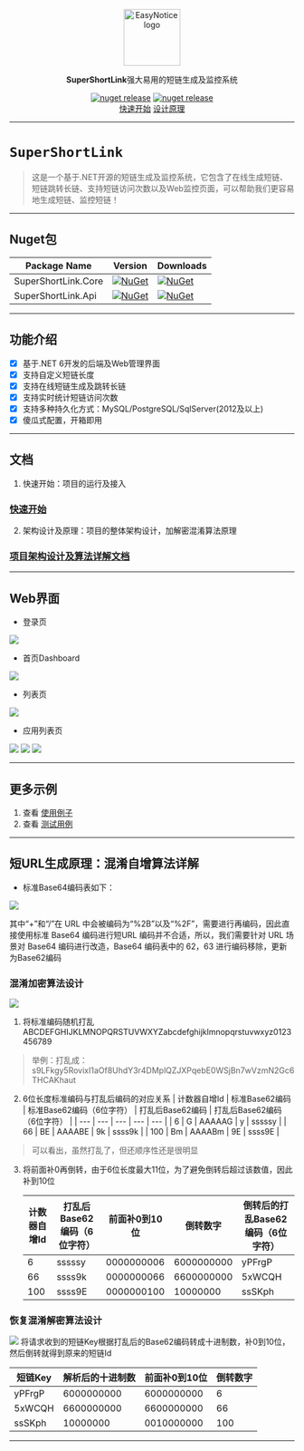 <p align="center">
    <a href="https://github.com/Bryan-Cyf/SuperShortLink" target="_blank" rel="noopener noreferrer">
        <img width="100" src="https://github.com/Bryan-Cyf/SuperShortLink/blob/master/media/nuget-icon.png" alt="EasyNotice logo" />
    </a>
</p>

<p align="center"><b>SuperShortLink</b>强大易用的短链生成及监控系统</p>

<p align="center">
<a href="https://www.nuget.org/packages/SuperShortLink.Core"><img alt="nuget release" src="https://img.shields.io/nuget/v/SuperShortLink.Core" /></a>
<a href="https://www.nuget.org/packages/SuperShortLink.Core"><img alt="nuget release" src="https://img.shields.io/nuget/dt/SuperShortLink.Core" /></a>
<br />
<a href="https://chenyuefeng.blog.csdn.net/article/details/130222045">快速开始</a>
<a href="https://chenyuefeng.blog.csdn.net/article/details/130194794">设计原理</a>

</p>

-----------

# `SuperShortLink`
> 这是一个基于.NET开源的短链生成及监控系统，它包含了在线生成短链、短链跳转长链、支持短链访问次数以及Web监控页面，可以帮助我们更容易地生成短链、监控短链！


-----------
## Nuget包

| Package Name |  Version | Downloads
|--------------|  ------- | ----
| SuperShortLink.Core | [![NuGet](https://img.shields.io/nuget/v/SuperShortLink.Core)](https://www.nuget.org/packages/SuperShortLink.Core) | [![NuGet](https://img.shields.io/nuget/dt/SuperShortLink.Core)](https://www.nuget.org/packages/SuperShortLink.Core)|
| SuperShortLink.Api | [![NuGet](https://img.shields.io/nuget/v/SuperShortLink.Api)](https://www.nuget.org/packages/SuperShortLink.Api) | [![NuGet](https://img.shields.io/nuget/dt/SuperShortLink.Api)](https://www.nuget.org/packages/SuperShortLink.Api)|

---------


## 功能介绍
- [x] 基于.NET 6开发的后端及Web管理界面
- [x] 支持自定义短链长度
- [x] 支持在线短链生成及跳转长链
- [x] 支持实时统计短链访问次数
- [x] 支持多种持久化方式：MySQL/PostgreSQL/SqlServer(2012及以上)
- [x] 傻瓜式配置，开箱即用

-----------

## 文档


1. 快速开始：项目的运行及接入
### [快速开始](https://chenyuefeng.blog.csdn.net/article/details/130222045)


2. 架构设计及原理：项目的整体架构设计，加解密混淆算法原理
### [项目架构设计及算法详解文档](https://chenyuefeng.blog.csdn.net/article/details/130194794)

----------

## Web界面
- 登录页

![](media/web-login.png?raw=true)

- 首页Dashboard

![](media/web-generate.png?raw=true)

- 列表页

![](media/web-list.png?raw=true)

- 应用列表页

![](media/web-application-create.png?raw=true)
![](media/web-application-list.png?raw=true)
![](media/web-application-dashboard.png?raw=true)

-----------

## 更多示例

1. 查看 [使用例子](https://github.com/Bryan-Cyf/SuperShortLink/tree/master/src)
2. 查看 [测试用例](https://github.com/Bryan-Cyf/SuperShortLink/tree/master/test)

----------
## 短URL生成原理：混淆自增算法详解

- 标准Base64编码表如下：

![](media/content-base64.png?raw=true)


其中“+”和“/”在 URL 中会被编码为“%2B”以及“%2F”，需要进行再编码，因此直接使用标准 Base64 编码进行短URL 编码并不合适，所以，我们需要针对 URL 场景对 Base64 编码进行改造，Base64 编码表中的 62，63 进行编码移除，更新为Base62编码

### 混淆加密算法设计

![](media/content-encryption.png?raw=true)

1. 将标准编码随机打乱 ABCDEFGHIJKLMNOPQRSTUVWXYZabcdefghijklmnopqrstuvwxyz0123456789

> 举例：打乱成：s9LFkgy5RovixI1aOf8UhdY3r4DMplQZJXPqebE0WSjBn7wVzmN2Gc6THCAKhaut

2. 6位长度标准编码与打乱后编码的对应关系
   | 计数器自增Id | 标准Base62编码 | 标准Base62编码（6位字符） | 打乱后Base62编码 | 打乱后Base62编码（6位字符） |
   | --- | --- | --- | --- | --- |
   | 6 | G | AAAAAG | y | sssssy |
   | 66 | BE | AAAABE | 9k | ssss9k |
   | 100 | Bm | AAAABm | 9E | ssss9E |

> 可以看出，虽然打乱了，但还顺序性还是很明显

3. 将前面补0再倒转，由于6位长度最大11位，为了避免倒转后超过该数值，因此补到10位

   | 计数器自增Id | 打乱后Base62编码（6位字符） | 前面补0到10位 | 倒转数字 | 倒转后的打乱Base62编码（6位字符） |
   | --- | --- | --- | --- | --- |
   | 6 | sssssy | 0000000006 | 6000000000 | yPFrgP |
   | 66 | ssss9k | 0000000066 | 6600000000 | 5xWCQH |
   | 100 | ssss9E | 0000000100 | 10000000 | ssSKph |

### 恢复混淆解密算法设计

![](media/content-decryption.png?raw=true)
将请求收到的短链Key根据打乱后的Base62编码转成十进制数，补0到10位，然后倒转就得到原来的短链Id

| 短链Key | 解析后的十进制数 | 前面补0到10位 | 倒转数字 |
| ------- | ---------------- | ------------- | -------- |
| yPFrgP  | 6000000000       | 6000000000    | 6        |
| 5xWCQH  | 6600000000       | 6600000000    | 66       |
| ssSKph  | 10000000         | 0010000000    | 100      |


---------
